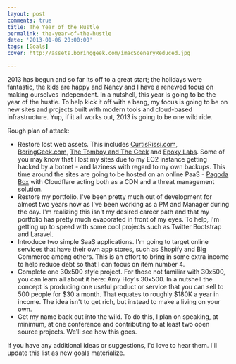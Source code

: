 ```yaml
---
layout: post
comments: true
title: The Year of the Hustle
permalink: the-year-of-the-hustle
date: '2013-01-06 20:00:00'
tags: [Goals]
cover: http://assets.boringgeek.com/imacSceneryReduced.jpg

---
```


2013 has begun and so far its off to a great start; the holidays were fantastic, the kids are happy and Nancy and I have a renewed focus on making ourselves independent. In a nutshell, this year is going to be the year of the hustle. To help kick it off with a bang, my focus is going to be on new sites and projects built with modern tools and cloud-based infrastructure.  Yup, if it all works out, 2013 is going to be one wild ride.

Rough plan of attack:

* Restore lost web assets. This includes [CurtisRissi.com](http://www.curtisrissi.com), [BoringGeek.com](http://www.boringgeek.com), [The Tomboy and The Geek](http://www.thetomboyandthegeek.com) and [Epoxy Labs](http://www.epoxylabs.com). Some of you may know that I lost my sites due to my EC2 instance getting hacked by a botnet - and laziness with regard to my own backups. This time around the sites are going to be hosted on an online PaaS - [Pagoda Box](http://www.pagodabox.com) with Cloudflare acting both as a CDN and a threat management solution.
* Restore my portfolio.  I've been pretty much out of development for almost two years now as I've been working as a PM and Manager during the day. I'm realizing this isn't my desired career path and that my portfolio has pretty much evaporated in front of my eyes. To help, I'm getting up to speed with some cool projects such as Twitter Bootstrap and Laravel.
* Introduce two simple SaaS applications.  I'm going to target online services that have their own app stores, such as Shopify and Big Commerce among others. This is an effort to bring in some extra income to help reduce debt so that I can focus on item number 4.
* Complete one 30x500 style project.  For those not familiar with 30x500, you can learn all about it here: Amy Hoy's 30x500.  In a nutshell the concept is producing one useful product or service that you can sell to 500 people for $30 a month.  That equates to roughly $180K a year in income.  The idea isn't to get rich, but instead to make a living on your own.
* Get my name back out into the wild.  To do this, I plan on speaking, at minimum, at one conference and contributing to at least two open source projects. We'll see how this goes.

If you have any additional ideas or suggestions, I'd love to hear them.  I'll update this list as new goals materialize.
